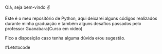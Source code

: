 Olá, seja bem-vindo ✌

Este é o meu repositório de Python, aqui deixarei alguns códigos realizados durante minha graduação e também alguns desafios passados pelo professor Guanabara(Curso em vídeo)

Fico a disposição caso tenha alguma dúvida e/ou sugestão.

#Letstocode

